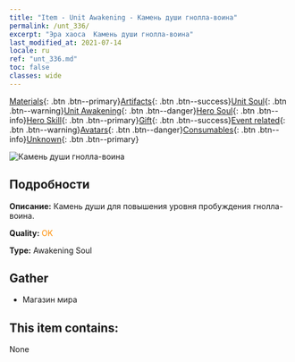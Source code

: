 ```yaml
---
title: "Item - Unit Awakening - Камень души гнолла-воина"
permalink: /unt_336/
excerpt: "Эра хаоса  Камень души гнолла-воина"
last_modified_at: 2021-07-14
locale: ru
ref: "unt_336.md"
toc: false
classes: wide
---
```

 [Materials](/ItemsRU/){: .btn .btn--primary}[Artifacts](/ItemsRU/Artifacts/){: .btn .btn--success}[Unit Soul](/ItemsRU/UnitSoul/){: .btn .btn--warning}[Unit Awakening](/ItemsRU/UnitAwakening/){: .btn .btn--danger}[Hero Soul](/ItemsRU/HeroSoul/){: .btn .btn--info}[Hero Skill](/ItemsRU/HeroSkill/){: .btn .btn--primary}[Gift](/ItemsRU/Gift/){: .btn .btn--success}[Event related](/ItemsRU/Events/){: .btn .btn--warning}[Avatars](/ItemsRU/Avatars/){: .btn .btn--danger}[Consumables](/ItemsRU/Consumables/){: .btn .btn--info}[Unknown](/ItemsRU/Unknown/){: .btn .btn--primary}

 ![Камень души гнолла-воина](/images/u/tia_langren.jpg)

## Подробности
 **Описание:** Камень души для повышения уровня пробуждения гнолла-воина.

 **Quality:** <span style="color: #FF8C00">OK</span>

 **Type:** Awakening Soul

## Gather

*    Магазин мира 

## This item contains:

  None

